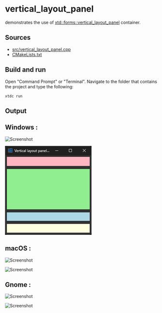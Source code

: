 # vertical_layout_panel

demonstrates the use of [xtd::forms::vertical_layout_panel](https://gammasoft71.github.io/xtd/reference_guides/latest/classxtd_1_1forms_1_1vertical__layout__panel.html) container.

## Sources

* [src/vertical_layout_panel.cpp](src/vertical_layout_panel.cpp)
* [CMakeLists.txt](CMakeLists.txt)

## Build and run

Open "Command Prompt" or "Terminal". Navigate to the folder that contains the project and type the following:

```shell
xtdc run
```

## Output

## Windows :

![Screenshot](../../../../docs/pictures/examples/vertical_layout_panel_w.png)

![Screenshot](../../../../docs/pictures/examples/vertical_layout_panel_wd.png)

## macOS :

![Screenshot](../../../../docs/pictures/examples/vertical_layout_panel_m.png)

![Screenshot](../../../../docs/pictures/examples/vertical_layout_panel_md.png)

## Gnome :

![Screenshot](../../../../docs/pictures/examples/vertical_layout_panel_g.png)

![Screenshot](../../../../docs/pictures/examples/vertical_layout_panel_gd.png)
